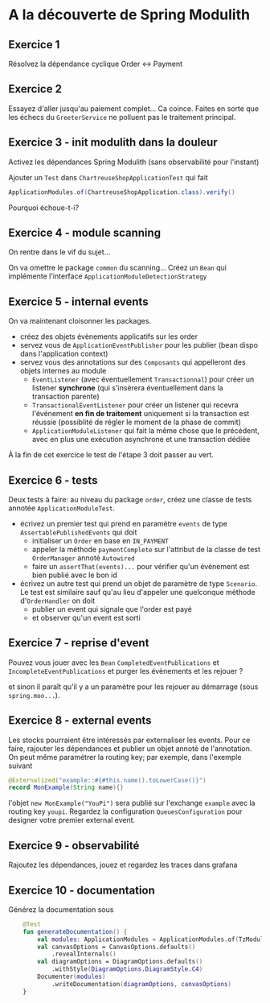 # A la découverte de Spring Modulith

## Exercice 1

Résolvez la dépendance cyclique Order <-> Payment

## Exercice 2

Essayez d'aller jusqu'au paiement complet... Ca coince. Faites en sorte que les échecs du `GreeterService`
ne polluent pas le traitement principal.

## Exercice 3 - init modulith dans la douleur

Activez les dépendances Spring Modulith (sans observabilité pour l'instant)

Ajouter un `Test` dans `ChartreuseShopApplicationTest` qui fait

```java
ApplicationModules.of(ChartreuseShopApplication.class).verify()
```

Pourquoi échoue-t-i?

## Exercice 4 - module scanning

On rentre dans le vif du sujet...

On va omettre le package `common` du scanning... Créez un `Bean` qui implémente l'interface
`ApplicationModuleDetectionStrategy`

## Exercice 5 - internal events

On va maintenant cloisonner les packages.

* créez des objets évènements applicatifs sur les order
* servez vous de `ApplicationEventPublisher` pour les publier (bean dispo dans l'application context)
* servez vous des annotations sur des `Composants` qui appelleront des objets internes au module
    * `EventListener` (avec éventuellement `Transactionnal`) pour créer un listener **synchrone** (qui s'insèrera éventuellement dans la transaction parente)
    * `TransactionalEventListener` pour créer un listener qui recevra l'événement **en fin de traitement** uniquement si la transaction est réussie (possiblité de régler le moment de la phase de commit)
    *  `ApplicationModuleListener` qui fait la même chose que le précédent, avec en plus une exécution asynchrone et une transaction dédiée

À la fin de cet exercice le test de l'étape 3 doit passer au vert.

## Exercice 6 - tests

Deux tests à faire: au niveau du package `order`, créez une classe de tests annotée `ApplicationModuleTest`.

* écrivez un premier test qui prend en paramètre `events` de type `AssertablePublishedEvents` qui doit
    * initialiser un `Order` en base en `IN_PAYMENT`
    * appeler la méthode `paymentComplete` sur l'attribut de la classe de test `OrderManager` annoté `Autowired`
    * faire un `assertThat(events)...` pour vérifier qu'un évènement est bien publié avec le bon id
* écrivez un autre test qui prend un objet de paramètre de type `Scenario`. Le test est similaire sauf qu'au lieu d'appeler une quelconque méthode d'`OrderHandler` on doit
    * publier un event qui signale que l'order est payé
    * et observer qu'un event est sorti

## Exercice 7 - reprise d'event

Pouvez vous jouer avec les `Bean` `CompletedEventPublications` et `IncompleteEventPublications`  et purger les évènements et les rejouer ?

et sinon il paraît qu'il y a un paramètre pour les rejouer au démarrage (sous `spring.moo...`).

## Exercice 8 - external events

Les stocks pourraient être intéressés par externaliser les events. Pour ce faire, rajouter les dépendances et publier
un objet annoté de l'annotation. On peut même paramétrer la routing key; par exemple, dans l'exemple suivant

```java
@Externalized("example::#{#this.name().toLowerCase()}") 
record MonExample(String name){}
```

l'objet `new MonExample("YouPi")` sera publié sur l'exchange `example` avec la routing key `youpi`.
Regardez la configuration `QueuesConfiguration` pour designer votre premier external event.


## Exercice 9 - observabilité

Rajoutez les dépendances, jouez et regardez les traces dans grafana

## Exercice 10 - documentation

Générez la documentation sous

```kotlin
    @Test
    fun generateDocumentation() {
        val modules: ApplicationModules = ApplicationModules.of(TzModulithDemoApplication::class.java)
        val canvasOptions = CanvasOptions.defaults()
            .revealInternals()
        val diagramOptions = DiagramOptions.defaults()
            .withStyle(DiagramOptions.DiagramStyle.C4)
        Documenter(modules)
            .writeDocumentation(diagramOptions, canvasOptions)
    }
``` 
